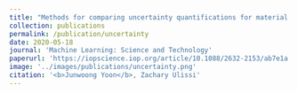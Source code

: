 ```yaml
---
title: "Methods for comparing uncertainty quantifications for material property predictions"
collection: publications
permalink: /publication/uncertainty
date: 2020-05-18
journal: 'Machine Learning: Science and Technology'
paperurl: 'https://iopscience.iop.org/article/10.1088/2632-2153/ab7e1a'
image: '../images/publications/uncertainty.png'
citation: '<b>Junwoong Yoon</b>, Zachary Ulissi'
---
```

